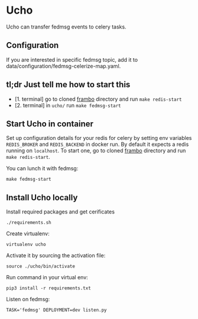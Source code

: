 # Ucho

Ucho can transfer fedmsg events to celery tasks.

## Configuration

If you are interested in specific fedmsg topic, add it to data/configuration/fedmsg-celerize-map.yaml.

## tl;dr Just tell me how to start this

* [1. terminal] go to cloned [frambo](https://github.com/user-cont/frambo) directory and run `make redis-start`
* [2. terminal] in `ucho/` run `make fedmsg-start`

## Start Ucho in container

Set up configuration details for your redis for celery by setting env variables `REDIS_BROKER` and `REDIS_BACKEND` in docker run.
By default it expects a redis running on `localhost`.
To start one, go to cloned [frambo](https://github.com/user-cont/frambo) directory and run `make redis-start`.

You can lunch it with fedmsg:
~~~
make fedmsg-start
~~~

## Install Ucho locally

Install required packages and get cerificates
~~~
./requirements.sh
~~~

Create virtualenv:
~~~
virtualenv ucho
~~~

Activate it by sourcing the activation file:
~~~
source ./ucho/bin/activate
~~~

Run command in your virtual env:
~~~
pip3 install -r requirements.txt
~~~

Listen on fedmsg:
~~~
TASK='fedmsg' DEPLOYMENT=dev listen.py
~~~
